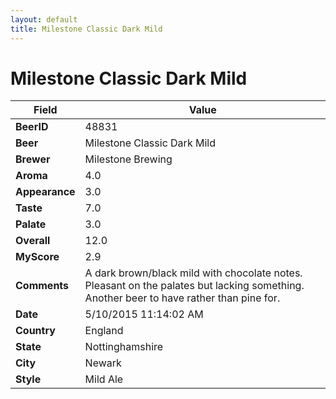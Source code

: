 ```yaml
---
layout: default
title: Milestone Classic Dark Mild
---
```


# Milestone Classic Dark Mild

| Field         | Value     |
|---------------|-----------|
| **BeerID** | 48831 |
| **Beer** | Milestone Classic Dark Mild |
| **Brewer** | Milestone Brewing |
| **Aroma** | 4.0 |
| **Appearance** | 3.0 |
| **Taste** | 7.0 |
| **Palate** | 3.0 |
| **Overall** | 12.0 |
| **MyScore** | 2.9 |
| **Comments** | A dark brown/black mild with chocolate notes. Pleasant on the palates but lacking something. Another beer to have rather than pine for. |
| **Date** | 5/10/2015 11:14:02 AM |
| **Country** | England |
| **State** | Nottinghamshire |
| **City** | Newark |
| **Style** | Mild Ale |
